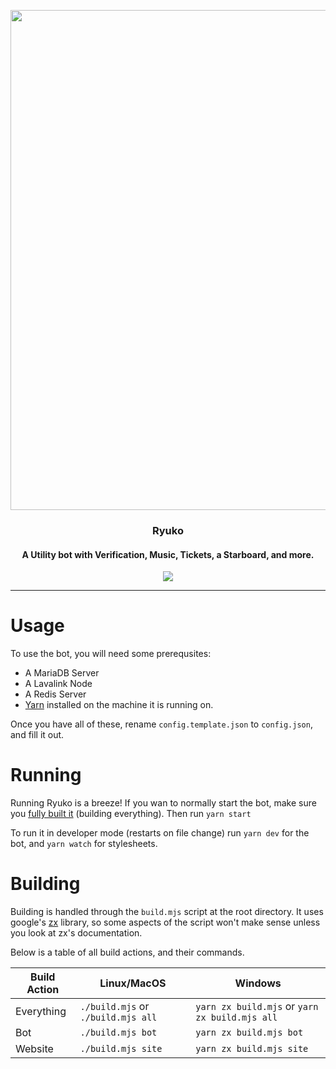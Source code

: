 <p align="center"><img width="800px" src="https://i.imgur.com/3ny3m8z.jpg" /></p>
<h3 align="center">Ryuko</h3>
<h4 align="center">A Utility bot with Verification, Music, Tickets, a Starboard, and more.
</h4>
<p align="center" href="https://google.com"><img src="https://github.com/jacany/ryuko/actions/workflows/ci.yml/badge.svg?branch=master&event=push" /></p>

---

# Usage

To use the bot, you will need some prerequsites:

-   A MariaDB Server
-   A Lavalink Node
-   A Redis Server
-   [Yarn](https://yarnpkg.com) installed on the machine it is running on.

Once you have all of these, rename `config.template.json` to `config.json`, and fill it out.

# Running

Running Ryuko is a breeze!
If you wan to normally start the bot, make sure you [fully built it](#building) (building everything). Then run `yarn start`

To run it in developer mode (restarts on file change) run `yarn dev` for the bot, and `yarn watch` for stylesheets.

# Building

Building is handled through the `build.mjs` script at the root directory. It uses google's [zx](https://github.com/google/zx) library, so some aspects of the script won't make sense unless you look at zx's documentation.

Below is a table of all build actions, and their commands.

<!-- prettier-ignore -->
Build Action | Linux/MacOS | Windows
------------ | ------------- | -------------
Everything | `./build.mjs` or `./build.mjs all` | `yarn zx build.mjs` or `yarn zx build.mjs all`
Bot | `./build.mjs bot` | `yarn zx build.mjs bot`
Website | `./build.mjs site` | `yarn zx build.mjs site`
